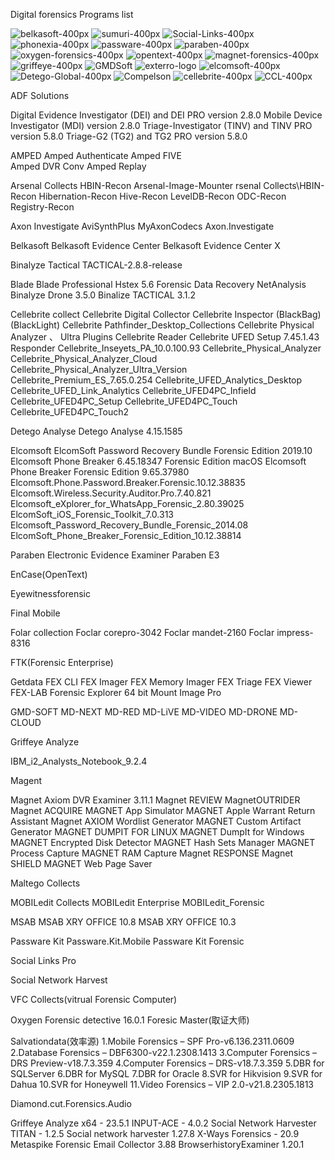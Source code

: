 Digital forensics Programs list 


![belkasoft-400px](https://github.com/janusna154/DigitalForensicTools/assets/164199343/8bff38f8-2fb7-4fd0-95a6-9146b53f63b1)
![sumuri-400px](https://github.com/janusna154/DigitalForensicTools/assets/164199343/0c98df3b-39fa-4300-8eb7-8ffe57cc4b0c)
![Social-Links-400px](https://github.com/janusna154/DigitalForensicTools/assets/164199343/c57ff37f-4484-4a45-a813-07722fd99a21)
![phonexia-400px](https://github.com/janusna154/DigitalForensicTools/assets/164199343/bfc41d51-3648-4101-b46c-682f29c291ed)
![passware-400px](https://github.com/janusna154/DigitalForensicTools/assets/164199343/4abefd07-fae1-4e53-8cbc-a40e03b6d155)
![paraben-400px](https://github.com/janusna154/DigitalForensicTools/assets/164199343/d8309924-1a6e-4412-b34f-397f6aeeee9a)
![oxygen-forensics-400px](https://github.com/janusna154/DigitalForensicTools/assets/164199343/55468afe-fd06-4b3f-a6a8-602197cae39e)
![opentext-400px](https://github.com/janusna154/DigitalForensicTools/assets/164199343/c0d203de-af48-4b89-92ea-7f9a3a2b3213)
![magnet-forensics-400px](https://github.com/janusna154/DigitalForensicTools/assets/164199343/e909669d-1531-453e-9890-e99343136014)
![griffeye-400px](https://github.com/janusna154/DigitalForensicTools/assets/164199343/841f53a6-8b72-4a3a-a0b8-86f5ad83d4a9)
![GMDSoft](https://github.com/janusna154/DigitalForensicTools/assets/164199343/890f4887-4c82-45a9-a0c0-d50deea9af51)
![exterro-logo](https://github.com/janusna154/DigitalForensicTools/assets/164199343/182c3e1c-1413-475c-bbc0-33c3a98ba28b)
![elcomsoft-400px](https://github.com/janusna154/DigitalForensicTools/assets/164199343/f7591077-e0d5-435f-aa9e-116006a7bea4)
![Detego-Global-400px](https://github.com/janusna154/DigitalForensicTools/assets/164199343/72051976-885d-4155-8e9a-952e3b76b5aa)
![Compelson](https://github.com/janusna154/DigitalForensicTools/assets/164199343/7eb9af4a-58fc-4fb3-aae4-11b692727959)
![cellebrite-400px](https://github.com/janusna154/DigitalForensicTools/assets/164199343/d6233edc-c4ea-4bb7-9a17-ef548919bcce)
![CCL-400px](https://github.com/janusna154/DigitalForensicTools/assets/164199343/edecd1ad-21e1-426d-869a-e0d0ec11fe74)

ADF Solutions

Digital Evidence Investigator (DEI) and DEI PRO version 2.8.0
Mobile Device Investigator (MDI) version 2.8.0
Triage-Investigator (TINV) and TINV PRO version 5.8.0
Triage-G2 (TG2) and TG2 PRO version 5.8.0

AMPED
Amped Authenticate 
Amped FIVE  
Amped DVR Conv 
Amped Replay

Arsenal Collects
HBIN-Recon
Arsenal-Image-Mounter
rsenal Collects\HBIN-Recon
Hibernation-Recon
Hive-Recon
LevelDB-Recon
ODC-Recon
Registry-Recon

Axon Investigate
AviSynthPlus
MyAxonCodecs
Axon.Investigate

Belkasoft
Belkasoft Evidence Center
Belkasoft Evidence Center X

Binalyze Tactical
TACTICAL-2.8.8-release

Blade
Blade Professional
Hstex 5.6 Forensic Data Recovery
NetAnalysis
Binalyze Drone 3.5.0
Binalize TACTICAL 3.1.2

Cellebrite collect
Cellebrite Digital Collector
Cellebrite Inspector (BlackBag)(BlackLight)
Cellebrite Pathfinder_Desktop_Collections
Cellebrite Physical Analyzer 、 Ultra Plugins
Cellebrite Reader
Cellebrite UFED Setup 7.45.1.43 Responder
Cellebrite_Inseyets_PA_10.0.100.93
Cellebrite_Physical_Analyzer
Cellebrite_Physical_Analyzer_Cloud
Cellebrite_Physical_Analyzer_Ultra_Version
Cellebrite_Premium_ES_7.65.0.254
Cellebrite_UFED_Analytics_Desktop
Cellebrite_UFED_Link_Analytics
Cellebrite_UFED4PC_Infield
Cellebrite_UFED4PC_Setup
Cellebrite_UFED4PC_Touch
Cellebrite_UFED4PC_Touch2

Detego Analyse
Detego Analyse 4.15.1585

Elcomsoft
ElcomSoft Password Recovery Bundle Forensic Edition 2019.10
Elcomsoft Phone Breaker 6.45.18347 Forensic Edition macOS
Elcomsoft Phone Breaker Forensic Edition 9.65.37980
Elcomsoft.Phone.Password.Breaker.Forensic.10.12.38835
Elcomsoft.Wireless.Security.Auditor.Pro.7.40.821
Elcomsoft_eXplorer_for_WhatsApp_Forensic_2.80.39025
ElcomSoft_iOS_Forensic_Toolkit_7.0.313
Elcomsoft_Password_Recovery_Bundle_Forensic_2014.08
ElcomSoft_Phone_Breaker_Forensic_Edition_10.12.38814

Paraben
Electronic Evidence Examiner
Paraben E3

EnCase(OpenText)

Eyewitnessforensic

Final Mobile


Folar collection
Foclar corepro-3042 
Foclar mandet-2160
Foclar impress-8316

FTK(Forensic Enterprise)

Getdata
FEX CLI
FEX Imager
FEX Memory Imager
FEX Triage
FEX Viewer
FEX-LAB
Forensic Explorer 64 bit
Mount Image Pro

GMD-SOFT
MD-NEXT 
MD-RED 
MD-LiVE 
MD-VIDEO 
MD-DRONE
MD-CLOUD 


Griffeye Analyze

IBM_i2_Analysts_Notebook_9.2.4

Magent

Magnet Axiom
DVR Examiner 3.11.1
Magnet REVIEW
MagnetOUTRIDER
Magnet ACQUIRE
MAGNET App Simulator
MAGNET Apple Warrant Return Assistant
Magnet AXIOM Wordlist Generator
MAGNET Custom Artifact Generator
MAGNET DUMPIT FOR LINUX
MAGNET DumpIt for Windows
MAGNET Encrypted Disk Detector
MAGNET Hash Sets Manager
MAGNET Process Capture
MAGNET RAM Capture
Magnet RESPONSE
Magnet SHIELD
MAGNET Web Page Saver

Maltego Collects

MOBILedit Collects
MOBILedit Enterprise
MOBILedit_Forensic

MSAB
MSAB XRY OFFICE 10.8
MSAB XRY OFFICE 10.3

Passware Kit
Passware.Kit.Mobile
Passware Kit Forensic

Social Links Pro

Social Network Harvest


VFC Collects(vitrual Forensic Computer)

Oxygen Forensic detective 16.0.1 
Foresic Master(取证大师) 

Salvationdata(效率源)
1.Mobile Forensics – SPF Pro-v6.136.2311.0609
2.Database Forensics – DBF6300-v22.1.2308.1413
3.Computer Forensics – DRS Preview-v18.7.3.359
4.Computer Forensics – DRS-v18.7.3.359
5.DBR for SQLServer
6.DBR for MySQL
7.DBR for Oracle
8.SVR for Hikvision
9.SVR for Dahua
10.SVR for Honeywell
11.Video Forensics – VIP 2.0-v21.8.2305.1813

Diamond.cut.Forensics.Audio 


Griffeye Analyze x64 - 23.5.1
INPUT-ACE - 4.0.2
Social Network Harvester TITAN - 1.2.5
Social network harvester 1.27.8
X-Ways Forensics - 20.9
Metaspike Forensic Email Collector 3.88
BrowserhistoryExaminer 1.20.1
